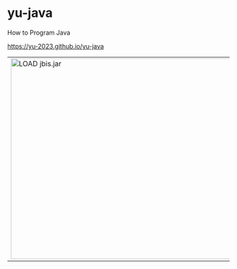 # yu-java
How to Program Java

https://yu-2023.github.io/yu-java

<table border="0">
  <tr>
    <td><a href=(https://yu-2023.github.io/yu-java)><img src="(jbis).gif" border="0" alt="LOAD jbis.jar"
    width="770" height="455"></a></td>
  </tr>
</table>
